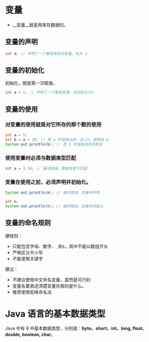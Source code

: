 
# 变量

- __变量__就是用来存数据的。


## 变量的声明
```java
int a; // 声明了一个整型类型的变量，名为 a
```
## 变量的初始化
初始化，就是第一次赋值。
```java
int a = 1; // 声明了一个整型变量，并初始化为1
```
## 变量的使用
### 对变量的使用就是对它所存的那个数的使用
```java
int a = 5;
int b = a + 10; // 把 a 的值取出来，加上5，赋值给 b.
System.out.println(b); // 把 b 的值输出到控制台

```
### 使用变量时必须与数据类型匹配
```java
int a = 3.14; // 编译错误，数据类型不匹配。
```

### 变量在使用之前，必须声明并初始化。
```java
System.out.println(m); // 编译错误，变量未声明

int n;
System.out.println(n); // 编译错误，变量未初始化
```

## 变量的命名规则
硬规则：
- 只能包含字母、数字、`_`和`$`，其中不能以数组开头
- 严格区分大小写
- 不能使用关键字

建议：
- 不建议使用中文命名变量，虽然是可行的
- 变量名要表述清楚变量存放的是什么。
- 推荐使用驼峰命名法


# Java 语言的基本数据类型
Java 中有 8 中基本数据类型，分别是：__byte、short、int、long, float、double, boolean, char__。































